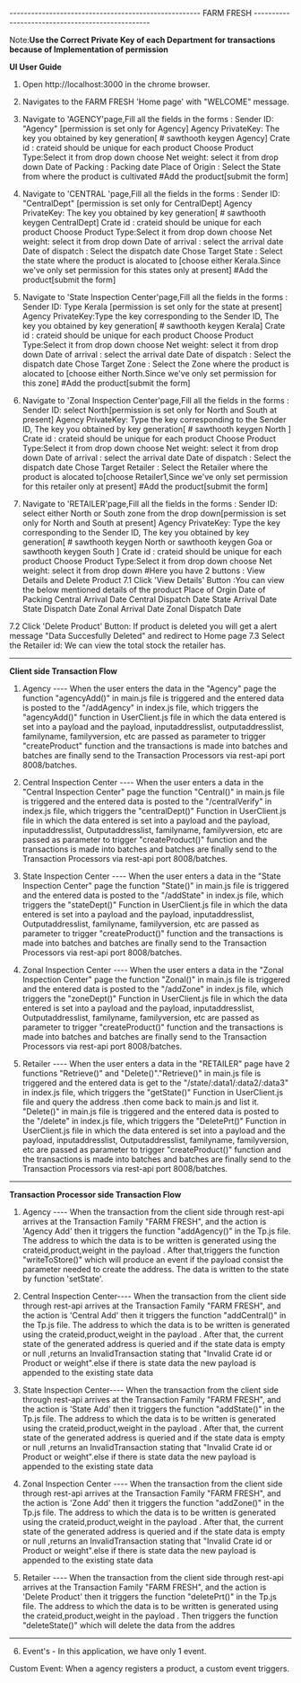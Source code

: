                                                 
----------------------------------------------------- FARM FRESH -------------------------------------------------


Note:**Use the Correct Private Key of each Department for transactions because of Implementation of permission** 

**UI  User Guide**
1. Open http://localhost:3000 in the chrome browser.
2. Navigates to the FARM FRESH 'Home page' with "WELCOME" message.
3. Navigate to 'AGENCY'page,Fill all the fields in the forms :
   Sender ID: "Agency"   [permission is set only for Agency]
   Agency PrivateKey: The key you obtained by key generation[ # sawthooth keygen Agency]
   Crate id : crateid should be unique for each product
   Choose Product Type:Select it from drop down
   choose Net weight: select it from drop down
   Date of Packing : Packing date
   Place of Origin : Select the State from where the product is cultivated
   #Add the product[submit the form]
   
4. Navigate to 'CENTRAL 'page,Fill all the fields in the forms :
   Sender ID: "CentralDept"   [permission is set only for CentralDept]
   Agency PrivateKey: The key you obtained by key generation[ # sawthooth keygen CentralDept]
   Crate id : crateid should be unique for each product
   Choose Product Type:Select it from drop down
   choose Net weight: select it from drop down
   Date of arrival : select the arrival date
   Date of dispatch : Select the dispatch date
   Chose Target State : Select the state where the product is alocated to [choose either Kerala.Since we've only set permission for this states only at present] 
   #Add the product[submit the form]

5. Navigate to 'State Inspection Center'page,Fill all the fields in the forms :
   Sender ID: Type Kerala [permission is set only for the state at present]
   Agency PrivateKey:Type the key corresponding to the Sender ID, The key you obtained by key generation[ # sawthooth keygen Kerala]
   Crate id : crateid should be unique for each product
   Choose Product Type:Select it from drop down
   choose Net weight: select it from drop down
   Date of arrival : select the arrival date
   Date of dispatch : Select the dispatch date
   Chose Target Zone : Select the Zone where the product is alocated to [choose either North.Since we've only set permission for this zone] 
   #Add the product[submit the form]

6. Navigate to 'Zonal Inspection Center'page,Fill all the fields in the forms :
   Sender ID: select North[permission is set only for North and South at present]
   Agency PrivateKey: Type the key corresponding to the Sender ID, The key you obtained by key generation[ # sawthooth keygen North  ]
   Crate id : crateid should be unique for each product
   Choose Product Type:Select it from drop down
   choose Net weight: select it from drop down
   Date of arrival : select the arrival date
   Date of dispatch : Select the dispatch date
   Chose Target Retailer : Select the Retailer where the product is alocated to[choose Retailer1,Since we've only set permission for this retailer only at present] 
   #Add the product[submit the form]

7. Navigate to 'RETAILER'page,Fill all the fields in the forms :
   Sender ID: select either North or South zone from the drop down[permission is set only for North and South at present]
   Agency PrivateKey: Type the key corresponding to the Sender ID, The key you obtained by key generation[ # sawthooth keygen North or sawthooth keygen Goa or sawthooth keygen South ]
   Crate id : crateid should be unique for each product
   Choose Product Type:Select it from drop down
   choose Net weight: select it from drop down
#Here you have 2 buttons : View Details and Delete Product
7.1 Click 'View Details' Button :You can view the below mentioned details of the product
    Place of Orgin
    Date of Packing
    Central Arrival Date
    Central Dispatch Date
    State Arrival Date
    State Dispatch Date
    Zonal Arrival Date
    Zonal Dispatch Date

7.2 Click 'Delete Product' Button:
    If product is deleted you will get a alert message "Data Succesfully Deleted" and redirect to Home page
7.3 Select the Retailer id:
    We can view the total stock the retailer has.
    
-------------------------------------------------------------------------------------------------------------------------------------------------------------------------------------------------------------
**Client side Transaction Flow**

1. Agency ---- When the user enters the data in the "Agency" page the function "agencyAdd()" in main.js file is triggered and the entered data is posted to the "/addAgency" in index.js file, which triggers the "agencyAdd()" function in UserClient.js file in which the data entered is set into a payload and the payload, inputaddresslist, outputaddresslist, familyname, familyversion, etc are passed as parameter to trigger "createProduct" function and the transactions is made into batches and batches are finally send to the Transaction Processors via rest-api port 8008/batches. 

2. Central Inspection Center ---- When the user enters a data in the "Central Inspection Center" page the function "Central()" in main.js file is triggered and the entered data is posted to the "/centralVerify" in index.js file, which triggers the "centralDept()" Function in UserClient.js file in which the data entered is set into a payload and the payload, inputaddresslist, Outputaddresslist, familyname, familyversion, etc are passed as parameter to trigger "createProduct()" function and the transactions is made into batches and batches are finally send to the Transaction Processors via rest-api port 8008/batches. 

3. State Inspection Center ---- When the user enters a data in the "State Inspection Center" page the function "State()" in main.js file is triggered and the entered data is posted to the "/addState" in index.js file, which triggers the "stateDept()" Function in UserClient.js file in which the data entered is set into a payload and the payload, inputaddresslist, Outputaddresslist, familyname, familyversion, etc are passed as parameter to trigger "createProduct()" function and the transactions is made into batches and batches are finally send to the Transaction Processors via rest-api port 8008/batches.

4. Zonal Inspection Center ---- When the user enters a data in the "Zonal Inspection Center" page the function "Zonal()" in main.js file is triggered and the entered data is posted to the "/addZone" in index.js file, which triggers the "zoneDept()" Function in UserClient.js file in which the data entered is set into a payload and the payload, inputaddresslist, Outputaddresslist, familyname, familyversion, etc are passed as parameter to trigger "createProduct()" function and the transactions is made into batches and batches are finally send to the Transaction Processors via rest-api port 8008/batches.

5. Retailer ---- When the user enters a data in the "RETAILER" page have 2 functions "Retrieve()" and "Delete()"."Retrieve()" in main.js file is triggered and the entered data is get to the "/state/:data1/:data2/:data3" in index.js file, which triggers the "getState()" Function in UserClient.js file and query the address .then come back to main.js and list it.
"Delete()" in main.js file is triggered and the entered data is posted to the "/delete" in index.js file, which triggers the "DeletePrt()" Function in UserClient.js file in which the data entered is set into a payload and the payload, inputaddresslist, Outputaddresslist, familyname, familyversion, etc are passed as parameter to trigger "createProduct()" function and the transactions is made into batches and batches are finally send to the Transaction Processors via rest-api port 8008/batches.



 
---------------------------------------------------------------------------------------------------------------------------------------------------------------------------------------------------------------

**Transaction Processor side Transaction Flow**

1. Agency  ---- When the transaction from the client side through rest-api arrives at the Transaction Family "FARM FRESH", and the action is 'Agency Add' then it triggers the function "addAgency()" in the Tp.js file. The address to which the data is to be written is generated using the crateid,product,weight in the payload . After that,triggers the function "writeToStore()" which will produce an event if the payload consist the parameter needed to create the address. The data is written to the state by function 'setState'.



2. Central Inspection Center---- When the transaction from the client side through rest-api arrives at the Transaction Family "FARM FRESH", and the action is 'Central Add' then it triggers the function "addCentral()" in the Tp.js file. The address to which the data is to be written is generated using the crateid,product,weight in the payload . After that, the current state of the generated address is queried and if the state data is empty or null ,returns an InvalidTransaction stating that "Invalid Crate id or Product or weight".else if there is state data the new payload is appended to the existing state data 

3. State Inspection Center---- When the transaction from the client side through rest-api arrives at the Transaction Family "FARM FRESH", and the action is 'State Add' then it triggers the function "addState()" in the Tp.js file. The address to which the data is to be written is generated using the crateid,product,weight in the payload . After that, the current state of the generated address is queried and if the state data is empty or null ,returns an InvalidTransaction stating that "Invalid Crate id or Product or weight".else if there is state data the new payload is appended to the existing state data 

4. Zonal Inspection Center ---- When the transaction from the client side through rest-api arrives at the Transaction Family "FARM FRESH", and the action is 'Zone Add' then it triggers the function "addZone()" in the Tp.js file. The address to which the data is to be written is generated using the crateid,product,weight in the payload . After that, the current state of the generated address is queried and if the state data is empty or null ,returns an InvalidTransaction stating that "Invalid Crate id or Product or weight".else if there is state data the new payload is appended to the existing state data 

5. Retailer  ---- When the transaction from the client side through rest-api arrives at the Transaction Family "FARM FRESH", and the action is 'Delete Product' then it triggers the function "deletePrt()" in the Tp.js file. The address to which the data is to be written is generated using the crateid,product,weight in the payload . Then triggers the function "deleteState()" which will delete the data from the addres

-----------------------------------------------------------------------------------------------------------------------------------------------------------------------------------------------------------------
6. Event's - In this application, we have only 1 event.

Custom Event:
When a agency registers a product, a custom event triggers.







